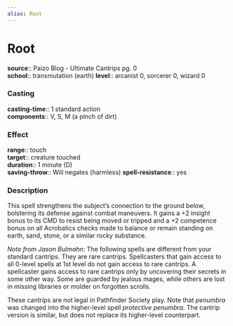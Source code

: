 ```yaml
---
alias: Root
---
```


# Root 

**source**:: Paizo Blog - Ultimate Cantrips pg. 0  
**school**:: transmutation (earth)
**level**:: arcanist 0, sorcerer 0, wizard 0

### Casting 

**casting-time**:: 1 standard action  
**components**:: V, S, M (a pinch of dirt)

### Effect 

**range**:: touch  
**target**:: creature touched  
**duration**:: 1 minute (D)  
**saving-throw**:: Will negates (harmless)
**spell-resistance**:: yes

### Description 

This spell strengthens the subject’s connection to the ground below, bolstering its defense against combat maneuvers. It gains a +2 insight bonus to its CMD to resist being moved or tripped and a +2 competence bonus on all Acrobatics checks made to balance or remain standing on earth, sand, stone, or a similar rocky substance.  
  
*Note from Jason Bulmahn*: The following spells are different from your standard cantrips. They are rare cantrips. Spellcasters that gain access to all 0-level spells at 1st level do not gain access to rare cantrips. A spellcaster gains access to rare cantrips only by uncovering their secrets in some other way. Some are guarded by jealous mages, while others are lost in missing libraries or molder on forgotten scrolls.  
  
These cantrips are not legal in Pathfinder Society play. Note that *penumbra* was changed into the higher-level spell *protective penumbra*. The cantrip version is similar, but does not replace its higher-level counterpart.
